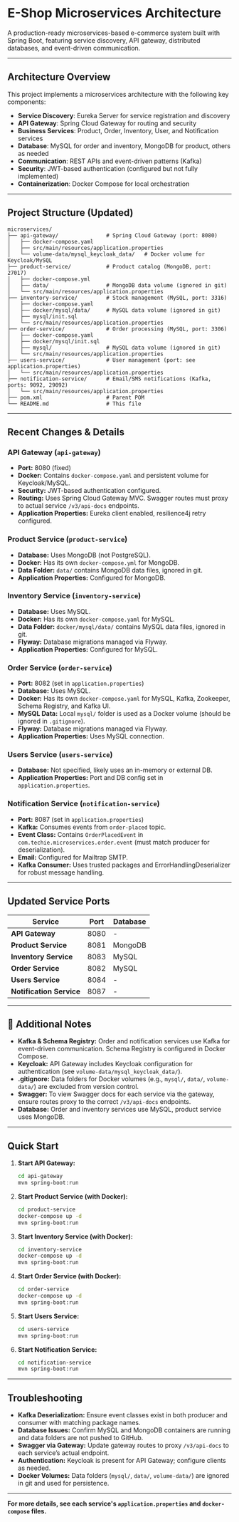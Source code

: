 # E-Shop Microservices Architecture

A production-ready microservices-based e-commerce system built with Spring Boot, featuring service discovery, API gateway, distributed databases, and event-driven communication.

---

## Architecture Overview

This project implements a microservices architecture with the following key components:

- **Service Discovery**: Eureka Server for service registration and discovery
- **API Gateway**: Spring Cloud Gateway for routing and security
- **Business Services**: Product, Order, Inventory, User, and Notification services
- **Database**: MySQL for order and inventory, MongoDB for product, others as needed
- **Communication**: REST APIs and event-driven patterns (Kafka)
- **Security**: JWT-based authentication (configured but not fully implemented)
- **Containerization**: Docker Compose for local orchestration

---

## Project Structure (Updated)

```
microservices/
├── api-gateway/               # Spring Cloud Gateway (port: 8080)
│   ├── docker-compose.yaml
│   ├── src/main/resources/application.properties
│   └── volume-data/mysql_keycloak_data/   # Docker volume for Keycloak/MySQL
├── product-service/           # Product catalog (MongoDB, port: 27017)
│   ├── docker-compose.yml
│   ├── data/                  # MongoDB data volume (ignored in git)
│   └── src/main/resources/application.properties
├── inventory-service/         # Stock management (MySQL, port: 3316)
│   ├── docker-compose.yaml
│   ├── docker/mysql/data/     # MySQL data volume (ignored in git)
│   ├── mysql/init.sql
│   └── src/main/resources/application.properties
├── order-service/             # Order processing (MySQL, port: 3306)
│   ├── docker-compose.yaml
│   ├── docker/mysql/init.sql
│   ├── mysql/                 # MySQL data volume (ignored in git)
│   └── src/main/resources/application.properties
├── users-service/             # User management (port: see application.properties)
│   └── src/main/resources/application.properties
├── notification-service/      # Email/SMS notifications (Kafka, ports: 9092, 29092)
│   └── src/main/resources/application.properties
├── pom.xml                    # Parent POM
└── README.md                  # This file
```

---

## Recent Changes & Details

### API Gateway (`api-gateway`)
- **Port:** 8080 (fixed)
- **Docker:** Contains `docker-compose.yaml` and persistent volume for Keycloak/MySQL.
- **Security:** JWT-based authentication configured.
- **Routing:** Uses Spring Cloud Gateway MVC. Swagger routes must proxy to actual service `/v3/api-docs` endpoints.
- **Application Properties:** Eureka client enabled, resilience4j retry configured.

### Product Service (`product-service`)
- **Database:** Uses MongoDB (not PostgreSQL).
- **Docker:** Has its own `docker-compose.yml` for MongoDB.
- **Data Folder:** `data/` contains MongoDB data files, ignored in git.
- **Application Properties:** Configured for MongoDB.

### Inventory Service (`inventory-service`)
- **Database:** Uses MySQL.
- **Docker:** Has its own `docker-compose.yaml` for MySQL.
- **Data Folder:** `docker/mysql/data/` contains MySQL data files, ignored in git.
- **Flyway:** Database migrations managed via Flyway.
- **Application Properties:** Configured for MySQL.

### Order Service (`order-service`)
- **Port:** 8082 (set in `application.properties`)
- **Database:** Uses MySQL.
- **Docker:** Has its own `docker-compose.yaml` for MySQL, Kafka, Zookeeper, Schema Registry, and Kafka UI.
- **MySQL Data:** Local `mysql/` folder is used as a Docker volume (should be ignored in `.gitignore`).
- **Flyway:** Database migrations managed via Flyway.
- **Application Properties:** Uses MySQL connection.

### Users Service (`users-service`)
- **Database:** Not specified, likely uses an in-memory or external DB.
- **Application Properties:** Port and DB config set in `application.properties`.

### Notification Service (`notification-service`)
- **Port:** 8087 (set in `application.properties`)
- **Kafka:** Consumes events from `order-placed` topic.
- **Event Class:** Contains `OrderPlacedEvent` in `com.techie.microservices.order.event` (must match producer for deserialization).
- **Email:** Configured for Mailtrap SMTP.
- **Kafka Consumer:** Uses trusted packages and ErrorHandlingDeserializer for robust message handling.

---

## Updated Service Ports

| Service                  | Port    | Database         |
| ------------------------ | ------- | --------------- |
| **API Gateway**          | 8080    | -               |
| **Product Service**      | 8081    | MongoDB           |
| **Inventory Service**    | 8083    | MySQL             |
| **Order Service**        | 8082    | MySQL           |
| **Users Service**        | 8084    | -      |
| **Notification Service** | 8087    | -               |

---

## 📝 Additional Notes

- **Kafka & Schema Registry:** Order and notification services use Kafka for event-driven communication. Schema Registry is configured in Docker Compose.
- **Keycloak:** API Gateway includes Keycloak configuration for authentication (see `volume-data/mysql_keycloak_data/`).
- **.gitignore:** Data folders for Docker volumes (e.g., `mysql/`, `data/`, `volume-data/`) are excluded from version control.
- **Swagger:** To view Swagger docs for each service via the gateway, ensure routes proxy to the correct `/v3/api-docs` endpoints.
- **Database:** Order and inventory services use MySQL, product service uses MongoDB.

---

## Quick Start

1. **Start API Gateway:**  
   ```sh
   cd api-gateway
   mvn spring-boot:run
   ```

2. **Start Product Service (with Docker):**  
   ```sh
   cd product-service
   docker-compose up -d
   mvn spring-boot:run
   ```

3. **Start Inventory Service (with Docker):**  
   ```sh
   cd inventory-service
   docker-compose up -d
   mvn spring-boot:run
   ```

4. **Start Order Service (with Docker):**  
   ```sh
   cd order-service
   docker-compose up -d
   mvn spring-boot:run
   ```

5. **Start Users Service:**  
   ```sh
   cd users-service
   mvn spring-boot:run
   ```

6. **Start Notification Service:**  
   ```sh
   cd notification-service
   mvn spring-boot:run
   ```

---

## Troubleshooting 

- **Kafka Deserialization:** Ensure event classes exist in both producer and consumer with matching package names.
- **Database Issues:** Confirm MySQL and MongoDB containers are running and data folders are not pushed to GitHub.
- **Swagger via Gateway:** Update gateway routes to proxy `/v3/api-docs` to each service’s actual endpoint.
- **Authentication:** Keycloak is present for API Gateway; configure clients as needed.
- **Docker Volumes:** Data folders (`mysql/`, `data/`, `volume-data/`) are ignored in git and used for persistence.

---

**For more details, see each service's `application.properties` and `docker-compose` files.**
